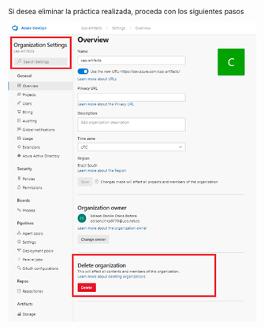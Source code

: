 Si desea eliminar la práctica realizada, proceda con los siguientes pasos

![eliminar-organizacion](./assets/eliminar-organizacion.png)

